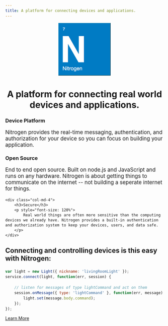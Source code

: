 ```yaml
---
title: A platform for connecting devices and applications.
---
```


<center>
    <img class="logo" src="images/logo.png" width="166" height="167" />
    <h1 class="text-center">A platform for connecting real world devices and applications.</h1>
</center>

<div class="row" style="margin-top: 20px">
    <div class="col-md-4">
        <h3>Device Platform</h3>
        <p style="font-size: 120%">
            Nitrogen provides the real-time messaging, authentication, and authorization for your device so you can focus on building your application.
        </p>
    </div>
    <div class="col-md-4">
        <h3>Open Source</h3>
        <p style="font-size: 120%">
            End to end open source. Built on node.js and JavaScript and runs on any hardware. Nitrogen is about getting things to communicate on the internet -- not building a seperate internet for things.
        </p>
    </div>

    <div class="col-md-4">
        <h3>Secure</h3>
        <p style="font-size: 120%">
            Real world things are often more sensitive than the computing devices we already have. Nitrogen provides a built-in authentication and authorization system to keep your devices, users, and data safe.
        </p>
    </div>
</div>

<h2 style="margin-bottom: 20px">Connecting and controlling devices is this easy with Nitrogen:</h2>

```javascript
var light = new Light({ nickname: 'livingRoomLight' });
service.connect(light, function(err, session) {

    // listen for messages of type lightCommand and act on them
    session.onMessage({ type: 'lightCommand' }, function(err, message) {
        light.set(message.body.command);
    });
});
```

<a href="/guides/start/setup.html" class="btn green"  style="margin-top: 10px">Learn More</a>
